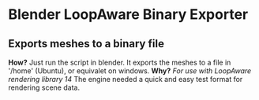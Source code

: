 Blender LoopAware Binary Exporter
================
Exports meshes to a binary file
----------------
**How?**
Just run the script in blender. It exports the meshes to a file in '/home' (Ubuntu), or equivalet on windows.
**Why?**
*For use with LoopAware rendering library 14*
The engine needed a quick and easy test format for rendering scene data.
